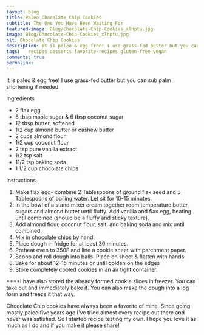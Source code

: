 ```yaml
---
layout: blog
title: Paleo Chocolate Chip Cookies
subtitle: The One You Have Been Waiting For
featured-image: Blog/Chocolate-Chip-Cookies_xlhptu.jpg
image: Blog/Chocolate-Chip-Cookies_xlhptu.jpg
alt: Chocolate Chip Cookies
description: It is paleo & egg free! I use grass-fed butter but you can sub palm shortening if needed.
tags:   recipes desserts favorite-recipes gluten-free vegan
comments: true
permalink:
---
```

It is paleo & egg free! I use grass-fed butter but you can sub palm shortening if needed.

Ingredients
* 2 flax egg
* 6 tbsp maple sugar & 6 tbsp coconut sugar
* 12 tbsp butter, softened
* 1/2 cup almond butter or cashew butter
* 2 cups almond flour
* 1/2 cup coconut flour
* 2 tsp pure vanilla extract
* 1/2 tsp salt
* 11/2 tsp baking soda
* 1 1/2 cup chocolate chips

Instructions
1. Make flax egg- combine 2 Tablespoons of ground flax seed and 5 Tablespoons of boiling water. Let sit for 10-15 minutes.
2. In the bowl of a stand mixer cream together room temperature butter, sugars and almond butter until fluffy. Add vanilla and flax egg, beating until combined (should be a fluffy and sticky texture).
3. Add almond flour, coconut flour, salt, and baking soda and mix until combined.
4. Mix in chocolate chips by hand.
5. Place dough in fridge for at least 30 minutes.
6. Preheat oven to 350F and line a cookie sheet with parchment paper.
7. Scoop and roll dough into balls. Place on sheet & flatten with hands
8. Bake for about 12-15 minutes or until golden on the edges
9. Store completely cooled cookies in an air tight container.

****I have also stored the already formed cookie slices in freezer. You can take out and immediately bake it. You can also make the dough into a log form and freeze it that way.

Chocolate Chip cookies have always been a favorite of mine. Since going mostly paleo five years ago I've tried almost every recipe out there and never was satisfied. So I started recipe testing my own. I hope you love it as much as I do and if you make it please share!
